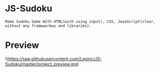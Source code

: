# JS-Sudoku

    Make Sudoku Game With HTML(with using input), CSS, JavaScript(clear, without any frameworkws and libraries).

# Preview

!(https://raw.githubusercontent.com/Lexinc/JS-Sudoku/master/project_preview.jpg)
    